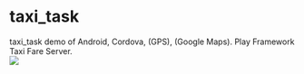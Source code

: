 # taxi_task
taxi_task demo of Android, Cordova, (GPS), (Google Maps). Play Framework Taxi Fare Server.
<br><img src="https://github.com/twiggwidget/taxi_task/master/taxi_sim.jpg">
